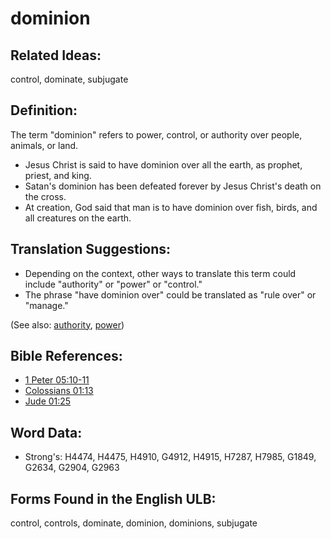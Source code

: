# dominion

## Related Ideas:

control, dominate, subjugate

## Definition:

The term "dominion" refers to power, control, or authority over people, animals, or land.

* Jesus Christ is said to have dominion over all the earth, as prophet, priest, and king.
* Satan's dominion has been defeated forever by Jesus Christ's death on the cross.
* At creation, God said that man is to have dominion over fish, birds, and all creatures on the earth.

## Translation Suggestions:

* Depending on the context, other ways to translate this term could include "authority" or "power" or "control."
* The phrase "have dominion over" could be translated as "rule over" or "manage."

(See also: [authority](../kt/authority.md), [power](../kt/power.md))

## Bible References:

* [1 Peter 05:10-11](rc://en/tn/help/1pe/05/10)
* [Colossians 01:13](rc://en/tn/help/col/01/13)
* [Jude 01:25](rc://en/tn/help/jud/01/25)

## Word Data:

* Strong's: H4474, H4475, H4910, G4912, H4915, H7287, H7985, G1849, G2634, G2904, G2963

## Forms Found in the English ULB:

control, controls, dominate, dominion, dominions, subjugate
